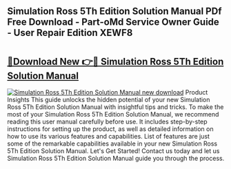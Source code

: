 ## Simulation Ross 5Th Edition Solution Manual PDf Free Download - Part-oMd Service Owner Guide - User Repair Edition XEWF8

# <h2><a href="http://bc57672.oget.top/?id=Simulation+Ross+5Th+Edition+Solution+Manual">🔗Download New 👉🔴 Simulation Ross 5Th Edition Solution Manual</a></h2>

[![Simulation Ross 5Th Edition Solution Manual new download](https://i.imgur.com/5g1atiW.png)](http://bc57672.oget.top/?id=Simulation+Ross+5Th+Edition+Solution+Manual)
Product Insights This guide unlocks the hidden potential of your new Simulation Ross 5Th Edition Solution Manual with insightful tips and tricks. To make the most of your Simulation Ross 5Th Edition Solution Manual, we recommend reading this user manual carefully before use. It includes step-by-step instructions for setting up the product, as well as detailed information on how to use its various features and capabilities. List of features are just some of the remarkable capabilities available in your new Simulation Ross 5Th Edition Solution Manual. Let's Get Started! Contact us today and let us Simulation Ross 5Th Edition Solution Manual guide you through the process.
